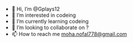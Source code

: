 - 👋 Hi, I’m @Gplays12
- 👀 I’m interested in codeing
- 🌱 I’m currently learning codeing
- 💞️ I’m looking to collaborate on ?
- 📫 How to reach me moha.nofal778@gmail.com

<!---
Gplays12/Gplays12 is a ✨ special ✨ repository because its `README.md` (this file) appears on your GitHub profile.
You can click the Preview link to take a look at your changes.
--->
